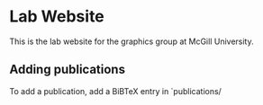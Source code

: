 # Lab Website
This is the lab website for the graphics group at McGill University.

## Adding publications

To add a publication, add a BiBTeX entry in `publications/
